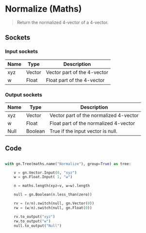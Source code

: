 # Normalize (Maths)

> Return the normalized 4-vector of a 4-vector.

## Sockets

### Input sockets

| Name        | Type        | Description                                                           |
| ----------- | ----------- | --------------------------------------------------------------------- |
| xyz         | Vector      | Vector part of the 4-vector                                           |
| w           | Float       | Float part of the 4-vector                                            |

### Output sockets

| Name        | Type        | Description                                                           |
| ----------- | ----------- | --------------------------------------------------------------------- |
| xyz         | Vector      | Vector part of the normalized 4-vector                                |
| w           | Float       | Float part of the normalized 4-vector                                 |
| Null        | Boolean     | True if the input vector is null.                                     |

## Code

``` python

with gn.Tree(maths.name("Normalize"), group=True) as tree:

    v = gn.Vector.Input(0, "xyz")
    w = gn.Float.Input( 1, "w")

    n = maths.length(xyz=v, w=w).length

    null = gn.Boolean(n.less_than(zero))

    rv = (v/n).switch(null, gn.Vector(0))
    rw = (w/n).switch(null, gn.Float(0))

    rv.to_output("xyz")
    rw.to_output("w")
    null.to_output("Null")


```


